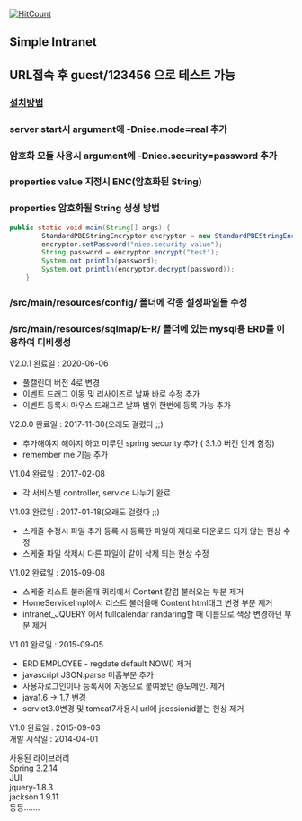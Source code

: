 [![HitCount](http://hits.dwyl.io/ParkMinKyu/intranet.svg)](http://hits.dwyl.io/ParkMinKyu/intranet)

## Simple Intranet

## URL접속 후 guest/123456 으로 테스트 가능
### [설치방법](http://niees.tistory.com/66)
### server start시 argument에 -Dniee.mode=real 추가<br>
### 암호화 모듈 사용시 argument에 -Dniee.security=password 추가<br>
### properties value 지정시 ENC(암호화된 String)<br>
### properties 암호화될 String 생성 방법 <br>
```java
public static void main(String[] args) {
		StandardPBEStringEncryptor encryptor = new StandardPBEStringEncryptor();
		encryptor.setPassword("niee.security value");
		String password = encryptor.encrypt("test");
		System.out.println(password);
		System.out.println(encryptor.decrypt(password));
	}
```
### /src/main/resources/config/ 폴더에 각종 설정파일들 수정<br>
### /src/main/resources/sqlmap/E-R/ 폴더에 있는 mysql용 ERD를 이용하여 디비생성<br>

V2.0.1 완료일 : 2020-06-06
 - 풀캘린더 버전 4로 변경
 - 이벤트 드래그 이동 및 리사이즈로 날짜 바로 수정 추가
 - 이벤트 등록시 마우스 드래그로 날짜 범위 한번에 등록 가능 추가  

V2.0.0 완료일 : 2017-11-30(오래도 걸렸다 ;;)<br>
 - 추가해야지 해야지 하고 미루던 spring security 추가 ( 3.1.0 버전 인게 함정)  
 - remember me 기능 추가

V1.04 완료일 : 2017-02-08<br>
 - 각 서비스별 controller, service 나누기 완료

V1.03 완료일 : 2017-01-18(오래도 걸렸다 ;;)<br>
 - 스케줄 수정시 파일 추가 등록 시 등록한 파일이 제대로 다운로드 되지 않는 현상 수정
 - 스케줄 파일 삭제시 다른 파일이 같이 삭제 되는 현상 수정

V1.02 완료일 : 2015-09-08<br>
 - 스케줄 리스트 불러올때 쿼리에서 Content 칼럼 불러오는 부분 제거
 - HomeServiceImpl에서 리스트 불러올때 Content html태그 변경 부분 제거
 - intranet_JQUERY 에서 fullcalendar randaring할 때 이름으로 색상 변경하던 부분 제거

V1.01 완료일 : 2015-09-05<br>
- ERD EMPLOYEE - regdate default NOW() 제거
- javascript JSON.parse 미흡부분 추가
- 사용자로그인이나 등록시에 자동으로 붙여놨던 @도메인. 제거
- java1.6 -> 1.7 변경
- servlet3.0변경 및 tomcat7사용시 url에 jsessionid붙는 현상 제거

V1.0 완료일 : 2015-09-03<br>
개발 시작일 : 2014-04-01<br>

사용된 라이브러리<br>
Spring 3.2.14<br>
JUI<br>
jquery-1.8.3<br>
jackson 1.9.11<br>
등등.......
